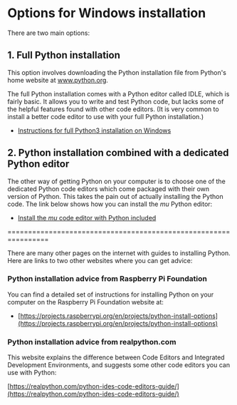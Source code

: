 # Options for Windows installation

There are two main options:

## 1. Full Python installation

 This option involves downloading the Python installation file from Python's home website at www.python.org.

 The full Python installation comes with a Python editor called IDLE, which is fairly basic. It allows you to write and test Python code, but lacks some of the helpful features found with other code editors. (It is very common to install a better code editor to use with your full Python installation.)

* [Instructions for full Python3 installation on Windows](Windows-full-installation/README.md)

## 2. Python installation combined with a dedicated Python editor

The other way of getting Python on your computer is to choose one of the dedicated Python code editors which come packaged with their own version of Python. This takes the pain out of actually installing the Python code. The link below shows how you can install the *mu* Python editor:

* [Install the *mu* code editor with Python included](Windows-mu-installation/README.md)

================================================================

There are many other pages on the internet with guides to installing Python. Here are links to two other websites where you can get advice:

### Python installation advice from Raspberry Pi Foundation

You can find a detailed set of instructions for installing Python on your computer on the Raspberry Pi Foundation website at:

* [https://projects.raspberrypi.org/en/projects/python-install-options](https://projects.raspberrypi.org/en/projects/python-install-options)

### Python installation advice from realpython.com

This website explains the difference between Code Editors and Integrated Development Environments, and suggests some other code editors you can use with Python:

[https://realpython.com/python-ides-code-editors-guide/](https://realpython.com/python-ides-code-editors-guide/)
